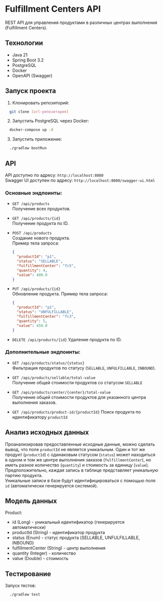 # Fulfillment Centers API

REST API для управления продуктами в различных центрах выполнения (Fulfillment Centers).

## Технологии

- Java 21
- Spring Boot 3.2
- PostgreSQL
- Docker
- OpenAPI (Swagger)

## Запуск проекта

1. Клонировать репозиторий:

```bash
  git clone [url-репозитория]
```

2. Запустить PostgreSQL через Docker:

```bash
  docker-compose up -d
```

3. Запустить приложение:

```bash
  ./gradlew bootRun
```

## API

API доступно по адресу: `http://localhost:8080`  
Swagger UI доступен по адресу: `http://localhost:8080/swagger-ui.html`

### Основные эндпоинты:

- `GET /api/products`  
  Получение всех продуктов.

- `GET /api/products/{id}`  
  Получение продукта по ID.

- `POST /api/products`  
  Создание нового продукта.  
  Пример тела запроса:
  ```json
  {
    "productId": "p1",
    "status": "SELLABLE",
    "fulfillmentCenter": "fc5",
    "quantity": 4,
    "value": 400.0
  }

- `PUT /api/products/{id}`  
  Обновление продукта.
  Пример тела запроса:
  ```json
  {
    "productId": "p1",
    "status": "UNFULFILLABLE",
    "fulfillmentCenter": "fc3",
    "quantity": 5,
    "value": 450.0
  }

- `DELETE /api/products/{id}`
  Удаление продукта по ID.

### Дополнительные эндпоинты:

- `GET /api/products/status/{status}`  
  Фильтрация продуктов по статусу (`SELLABLE`, `UNFULFILLABLE`, `INBOUND`).

- `GET /api/products/sellable/total-value`  
  Получение общей стоимости продуктов со статусом `SELLABLE`

- `GET /api/products/center/{center}/total-value`   
  Получение общей стоимости продуктов для указанного центра выполнения заказов.

- `GET /api/products/product-id/{productId}`
  Поиск продукта по идентификатору `productId`

## Анализ исходных данных

Проанализировав предоставленные исходные данные, можно сделать вывод, 
что поле `productId` не является уникальным. Один и тот же продукт (`productId`) 
с одинаковым статусом (`status`) может находиться в одном и том же центре выполнения 
заказов (`fulfillmentCenter`), но иметь разное количество (`quantity`) и стоимость 
за единицу (`value`).  
Предположительно, каждая запись в таблице представляет уникальную партию продукта.  
Уникальные записи в базе будут идентифицироваться с помощью поля `id` (автоматически генерируется системой).

## Модель данных

Product:

- id (Long) - уникальный идентификатор (генерируется автоматически)
- productId (String) - идентификатор продукта
- status (Enum) - статус продукта (SELLABLE, UNFULFILLABLE, INBOUND)
- fulfillmentCenter (String) - центр выполнения
- quantity (Integer) - количество
- value (Double) - стоимость

## Тестирование

Запуск тестов:

```bash
  ./gradlew test
```